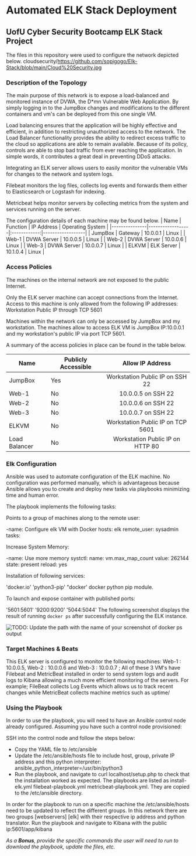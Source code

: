 # Automated ELK Stack Deployment
##  UofU Cyber Security Bootcamp ELK Stack Project
The files in this repository were used to configure the network depicted below.
cloudsecurity/https://github.com/sopigogo/Elk-Stack/blob/main/Cloud%20Security.jpg

### Description of the Topology

The main purpose of this network is to expose a load-balanced and monitored instance of DVWA, the D*mn Vulnerable Web Application. By simply logging in to the JumpBox changes and modifications to the different containers and vm's can be deployed from this one single VM. 

Load balancing ensures that the application will be highly effective and efficient, in addition to restricting unauthorized access to the network. The Load Balancer functionality provides the ability to redirect excess traffic to the cloud so applications are able to remain available. Because of its policy, controls are able to stop bad traffic from ever reaching the application. In simple words, it contributes a great deal in preventing DDoS attacks. 


Integrating an ELK server allows users to easily monitor the vulnerable VMs for changes to the network and system logs.

Filebeat monitors the log files, collects log events and     forwards them either to Elasticsearch or Logstash for indexing.

Metricbeat helps monitor servers by collecting metrics from the system and services running on the server.

The configuration details of each machine may be found below.
| Name          | Function         |  IP Address  | Operating System |
|---------------|------------------|:------------:|------------------|
| JumpBox       | Gateway          | 10.0.0.1     | Linux            |
| Web-1         | DVWA Server      | 10.0.0.5     | Linux            |
| Web-2         | DVWA Server      | 10.0.0.6     | Linux            |
| Web-3         | DVWA Server      | 10.0.0.7     | Linux            |
| ELKVM         | ELK Server       | 10.1.0.4     | Linux            |
### Access Policies

The machines on the internal network are not exposed to the public Internet. 

Only the ELK server machine can accept connections from the Internet. Access to this machine is only allowed from the following IP addresses:
Workstation Public IP through TCP 5601

Machines within the network can only be accessed by JumpBox and my workstation.
The machines allow to access ELK VM is JumpBox IP:10.0.0.1 and my workstation's public IP via port TCP 5601.

A summary of the access policies in place can be found in the table below.

| Name          | Publicly Accessible |          Allow IP Address          |
|---------------|---------------------|:----------------------------------:|
| JumpBox       | Yes                 | Workstation Public IP on SSH 22    |
| Web-1         | No                  | 10.0.0.5 on SSH 22                 |
| Web-2         | No                  | 10.0.0.6 on SSH 22                 |
| Web-3         | No                  | 10.0.0.7 on SSH 22                 |
| ELKVM         | No                  | Workstation Public IP  on TCP 5601 |
| Load Balancer | No                  | Workstation Public IP on HTTP 80   |

### Elk Configuration

Ansible was used to automate configuration of the ELK machine. No configuration was performed manually, which is advantageous because Ansible allows you to create and deploy new tasks via playbooks minimizing time and human error.

The playbook implements the following tasks:

Points to a group of machines along to the remote user:

-name: Configure elk VM with Docker
 hosts: elk
 remote_user: sysadmin
 tasks:

Increase System Memory:

-name: Use more memory
systctl:
  name: vm.max_map_count
  value: 262144
  state: present
  reload: yes

Installation of following services:
  
'docker.io'
'python3-pip'
"docker' docker python pip module.

To launch and expose container with published ports:

'5601:5601'
'9200:9200'
'5044:5044'
The following screenshot displays the result of running `docker ps` after successfully configuring the ELK instance.

![TODO: Update the path with the name of your screenshot of docker ps output](Images/docker_ps_output.png)

### Target Machines & Beats
This ELK server is configured to monitor the following machines:  Web-1 : 10.0.0.5, Web-2 : 10.0.0.6 and Web-3 : 10.0.0.7 ; All of these 3 VM's have Filebeat and MetricBeat installed in order to send system logs and audit logs to Kibana allowing a much more efficient monitoring of the servers. For example; FileBeat collects Log Events which  allows us to track recent changes while MetricBeat collects machine metrics such as uptime/

### Using the Playbook
In order to use the playbook, you will need to have an Ansible control node already configured. Assuming you have such a control node provisioned: 

SSH into the control node and follow the steps below:
- Copy the YAML file to /etc/ansible
- Update the /etc/ansible/hosts file to include host, group, private IP address and this    python interpreter: ansible_python_interpreter=/usr/bin/python3
- Run the playbook, and navigate to curl localhost/setup.php to check that the installation worked as expected.
The playbooks are listed as
 install-elk.yml 
filebeat-playbook.yml 
metricbeat-playbook.yml. 
They are copied to the /etc/ansible directory.

In order for the playbook to run on a specific machine the /etc/ansible/hosts need to be updated to reflect the different groups. In this network there are two groups [webservers] [elk] with their respective ip address and python translator.
Run the playbook and navigate to Kibana with the public ip:5601/app/kibana


_As a **Bonus**, provide the specific commands the user will need to run to download the playbook, update the files, etc._


